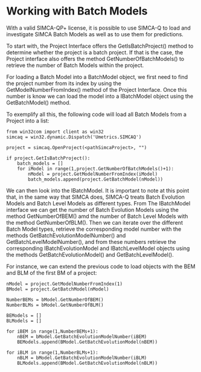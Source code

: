 # Working with Batch Models

With a valid SIMCA-QP+ license, it is possible to use SIMCA-Q to load and investigate SIMCA Batch Models as well as to use them for predictions.

To start with, the Project Interface offers the GetIsBatchProject() method to determine whether the project is a batch project. If that is the case, the Project interface also offers the method GetNumberOfBatchModels() to retrieve the number of Batch Models within the project.

For loading a Batch Model into a BatchModel object, we first need to find the project number from its index by using the GetModelNumberFromIndex() method of the Project Interface. Once this number is know we can load the model into a IBatchModel object using the GetBatchModel() method.

To exemplify all this, the following code will load all Batch Models from a Project into a list:
```
from win32com import client as win32
simcaq = win32.dynamic.Dispatch('Umetrics.SIMCAQ')

project = simcaq.OpenProject(<pathSimcaProject>, "")

if project.GetIsBatchProject():
    batch_models = []
    for iModel in range(1,project.GetNumberOfBatchModels()+1):
        nModel = project.GetModelNumberFromIndex(iModel)
        batch_models.append(project.GetBatchModel(nModel))
```

We can then look into the IBatchModel. It is important to note at this point that, in the same way that SIMCA does, SIMCA-Q treats Batch Evolution Models and Batch Level Models as different types. 
From The IBatchModel interface we can get the number of Batch Evolution Models using the method GetNumberOfBEM() amd the number of Batch Level Models with the method GetNumberOfBLM().
Then we can iterate over the different Batch Model types, retrieve the corresponding model number with the methods GetBatchEvolutionModelNumber() and GetBatchLevelModelNumber(),
and from these numbers retrieve the corresponding IBatchEvolutionModel and IBatchLevelModel objects using the methods GetBatchEvolutionModel() and GetBatchLevelModel().

For instance, we can extend the previous code to load objects with the BEM and BLM of the first BM of a project:
```
nModel = project.GetModelNumberFromIndex(1)
BModel = project.GetBatchModel(nModel)

NumberBEMs = bModel.GetNumberOfBEM()
NumberBLMs = bModel.GetNumberOfBLM()

BEModels = []
BLModels = []

for iBEM in range(1,NumberBEMs+1):
    nBEM = bModel.GetBatchEvolutionModelNumber(iBEM)
    BEModels.append(BModel.GetBatchEvolutionModel(nBEM))

for iBLM in range(1,NumberBLMs+1):
    nBLM = bModel.GetBatchEvolutionModelNumber(iBLM)
    BLModels.append(BModel.GetBatchEvolutionModel(nBLM))
```